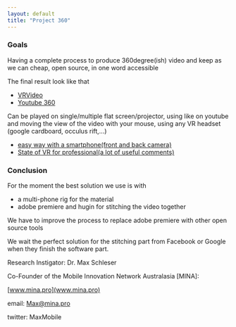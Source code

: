 ```yaml
---
layout: default
title: "Project 360"
---
```


### Goals

Having a complete process to produce 360degree(ish) video and keep as we can cheap, open source, in one word accessible

The final result look like that

- [VRVideo](http://www.vrideo.com/)
- [Youtube 360](https://www.youtube.com/channel/UCzuqhhs6NWbgTzMuM09WKDQ)

Can be played on single/multiple flat screen/projector, using like on youtube and moving the view of the video with your mouse, using any VR headset (google cardboard, occulus rift,...)

- [easy way with a smartphone(front and back camera)](http://camera360now.xyz/recored-360-degree-video-by-smartphone/)
- [State of VR for professional(a lot of useful comments)](http://stateofvr.com/)

### Conclusion

For the moment the best solution we use is with

- a multi-phone rig for the material
- adobe premiere and hugin for stitching the video together

We have to improve the process to replace adobe premiere with other open source tools

We wait the perfect solution for the stitching part from Facebook or Google when they finish the software part.

Research Instigator: Dr. Max Schleser

Co-Founder of the Mobile Innovation Network Australasia [MINA]:

[www.mina.pro](www.mina.pro)


email: [Max@mina.pro](mailto:Max@mina.pro)

twitter: MaxMobile
